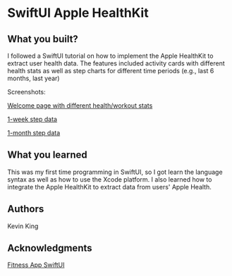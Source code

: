 # SwiftUI Apple HealthKit


## What you built? 

I followed a SwiftUI tutorial on how to implement the Apple HealthKit to extract user health data. The features included activity cards with different health stats as well as step charts for different time periods (e.g., last 6 months, last year)

Screenshots:

[Welcome page with different health/workout stats](IMG_0064.PNG)

[1-week step data](IMG_0065.PNG)

[1-month step data](IMG_0066.PNG)


## What you learned

This was my first time programming in SwiftUI, so I got learn the language syntax as well as how to use the Xcode platform. I also learned how to integrate the Apple HealthKit to extract data from users' Apple Health.  

## Authors

Kevin King

## Acknowledgments

[Fitness App SwiftUI](https://www.youtube.com/playlist?list=PLWqniOnIerMYXGpr2yKHtBLkCP49SgweY)
